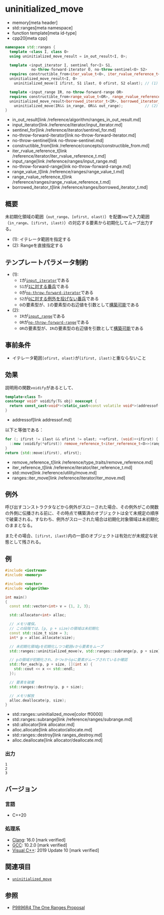 # uninitialized_move
* memory[meta header]
* std::ranges[meta namespace]
* function template[meta id-type]
* cpp20[meta cpp]

```cpp
namespace std::ranges {
  template <class I, class O>
  using uninitialized_move_result = in_out_result<I, O>;

  template <input_iterator I, sentinel_for<I> S1,
            no-throw-forward-iterator O, no-throw-sentinel<O> S2>
  requires constructible_from<iter_value_t<O>, iter_rvalue_reference_t<I>>
  uninitialized_move_result<I, O>
    uninitialized_move(I ifirst, S1 ilast, O ofirst, S2 olast); // (1) C++20

  template <input_range IR, no-throw-forward-range OR>
  requires constructible_from<range_value_t<OR>, range_rvalue_reference_t<IR>>
  uninitialized_move_result<borrowed_iterator_t<IR>, borrowed_iterator_t<OR>>
    uninitialized_move(IR&& in_range, OR&& out_range);          // (2) C++20
}
```
* in_out_result[link /reference/algorithm/ranges_in_out_result.md]
* input_iterator[link /reference/iterator/input_iterator.md]
* sentinel_for[link /reference/iterator/sentinel_for.md]
* no-throw-forward-iterator[link no-throw-forward-iterator.md]
* no-throw-sentinel[link no-throw-sentinel.md]
* constructible_from[link /reference/concepts/constructible_from.md]
* iter_rvalue_reference_t[link /reference/iterator/iter_rvalue_reference_t.md]
* input_range[link /reference/ranges/input_range.md]
* no-throw-forward-range[link no-throw-forward-range.md]
* range_value_t[link /reference/ranges/range_value_t.md]
* range_rvalue_reference_t[link /reference/ranges/range_rvalue_reference_t.md]
* borrowed_iterator_t[link /reference/ranges/borrowed_iterator_t.md]

## 概要
未初期化領域の範囲（`out_range`、`[ofirst, olast)`）を配置`new`で入力範囲（`in_range`、`[ifirst, ilast)`）の対応する要素から初期化してムーブ出力する。

- (1): イテレータ範囲を指定する
- (2): Rangeを直接指定する


## テンプレートパラメータ制約
- (1):
    - `I`が[`input_iterator`](/reference/iterator/input_iterator.md)である
    - `S1`が[`I`に対する番兵](/reference/iterator/sentinel_for.md)である
    - `O`が[`no-throw-forward-iterator`](no-throw-forward-iterator.md)である
    - `S2`が[`O`に対する例外を投げない番兵](no-throw-sentinel.md)である
    - `O`の要素型が、`I`の要素型の右辺値を引数として[構築可能](/reference/concepts/constructible_from.md)である
- (2):
    - `IR`が[`input_range`](/reference/ranges/input_range.md)である
    - `OR`が[`no-throw-forward-range`](no-throw-forward-range.md)である
    - `OR`の要素型が、`IR`の要素型の右辺値を引数として[構築可能](/reference/concepts/constructible_from.md)である


## 事前条件

- イテレータ範囲`[ofirst, olast)`が`[ifirst, ilast)`と重ならないこと


## 効果
説明用の関数`voidify`があるとして、

```cpp
template<class T>
constexpr void* voidify(T& obj) noexcept {
  return const_cast<void*>(static_cast<const volatile void*>(addressof(obj)));
}
```
* addressof[link addressof.md]


以下と等価である：

```cpp
for (; ifirst != ilast && ofirst != olast; ++ofirst, (void)++ifirst) {
  ::new (voidify(*ofirst)) remove_reference_t<iter_reference_t<O>>(ranges::iter_move(*ifirst));
}
return {std::move(ifirst), ofirst};
```
* remove_reference_t[link /reference/type_traits/remove_reference.md]
* iter_reference_t[link /reference/iterator/iter_reference_t.md]
* std::move[link /reference/utility/move.md]
* ranges::iter_move[link /reference/iterator/iter_move.md]

## 例外

呼び出すコンストラクタなどから例外がスローされた場合、その例外がこの関数の外側に伝播される前に、その時点で構築済のオブジェクトは全て未規定の順序で破棄される。すなわち、例外がスローされた場合は初期化対象領域は未初期化のままとなる。

またその場合、`[ifirst, ilast)`内の一部のオブジェクトは有効だが未規定な状態として残される。

## 例
```cpp example
#include <iostream>
#include <memory>

#include <vector>
#include <algorithm>

int main()
{
  const std::vector<int> v = {1, 2, 3};

  std::allocator<int> alloc;

  // メモリ確保。
  // この段階では、[p, p + size)の領域は未初期化
  const std::size_t size = 3;
  int* p = alloc.allocate(size);

  // 未初期化領域pを初期化しつつ範囲vから要素をムーブ
  std::ranges::uninitialized_move(v, std::ranges::subrange{p, p + size});

  // pの領域が初期化され、かつvからpに要素がムーブされているか確認
  std::for_each(p, p + size, [](int x) {
    std::cout << x << std::endl;
  });

  // 要素を破棄
  std::ranges::destroy(p, p + size);

  // メモリ解放
  alloc.deallocate(p, size);
}
```
* std::ranges::uninitialized_move[color ff0000]
* std::ranges::subrange[link /reference/ranges/subrange.md]
* std::allocator[link allocator.md]
* alloc.allocate[link allocator/allocate.md]
* std::ranges::destroy[link ranges_destroy.md]
* alloc.deallocate[link allocator/deallocate.md]

### 出力
```
1
2
3
```


## バージョン
### 言語
- C++20

### 処理系
- [Clang](/implementation.md#clang): 16.0 [mark verified]
- [GCC](/implementation.md#gcc): 10.2.0 [mark verified]
- [Visual C++](/implementation.md#visual_cpp): 2019 Update 10 [mark verified]


## 関連項目
- [`uninitialized_move`](uninitialized_move.md)

## 参照
- [P9896R4 The One Ranges Proposal](https://www.open-std.org/jtc1/sc22/wg21/docs/papers/2018/p0896r4.pdf)

